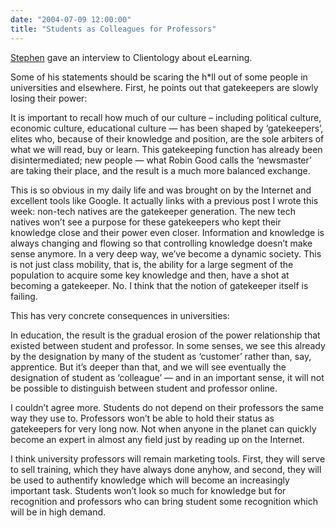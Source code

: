 ```yaml
---
date: "2004-07-09 12:00:00"
title: "Students as Colleagues for Professors"
---
```




[Stephen](http://www.downes.ca) gave an interview to Clientology about eLearning.

Some of his statements should be scaring the h*ll out of some people in universities and elsewhere. First, he points out that gatekeepers are slowly losing their power:

> 
It is important to recall how much of our culture &#8211; including political culture, economic culture, educational culture &#8212; has been shaped by &lsquo;gatekeepers&rsquo;, elites who, because of their knowledge and position, are the sole arbiters of what we will read, buy or learn. This gatekeeping function has already been disintermediated; new people &#8212; what Robin Good calls the &lsquo;newsmaster&rsquo; are taking their place, and the result is a much more balanced exchange.



This is so obvious in my daily life and was brought on by the Internet and excellent tools like Google. It actually links with a previous post I wrote this week: non-tech natives are the gatekeeper generation. The new tech natives won&rsquo;t see a purpose for these gatekeepers who kept their knowledge close and their power even closer. Information and knowledge is always changing and flowing so that controlling knowledge doesn&rsquo;t make sense anymore. In a very deep way, we&rsquo;ve become a dynamic society. This is not just class mobility, that is, the ability for a large segment of the population to acquire some key knowledge and then, have a shot at becoming a gatekeeper. No. I think that the notion of gatekeeper itself is failing.

This has very concrete consequences in universities:

> 
In education, the result is the gradual erosion of the power relationship that existed between student and professor. In some senses, we see this already by the designation by many of the student as &lsquo;customer&rsquo; rather than, say, apprentice. But it&rsquo;s deeper than that, and we will see eventually the designation of student as &lsquo;colleague&rsquo; &#8212; and in an important sense, it will not be possible to distinguish between student and professor online.



I couldn&rsquo;t agree more. Students do not depend on their professors the same way they use to. Professors won&rsquo;t be able to hold their status as gatekeepers for very long now. Not when anyone in the planet can quickly become an expert in almost any field just by reading up on the Internet. 

I think university professors will remain marketing tools. First, they will serve to sell training, which they have always done anyhow, and second, they will be used to authentify knowledge which will become an increasingly important task. Students won&rsquo;t look so much for knowledge but for recognition and professors who can bring student some recognition which will be in high demand.

